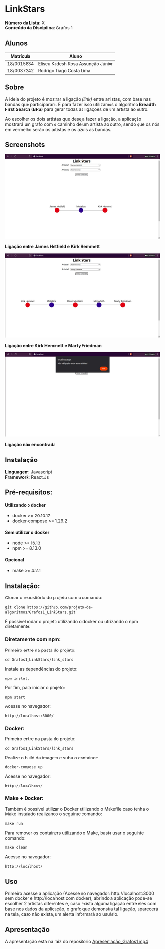 # LinkStars

**Número da Lista**: X<br>
**Conteúdo da Disciplina**: Grafos 1<br>

## Alunos
|Matrícula | Aluno |
| -- | -- |
| 18/0015834  |  Eliseu Kadesh Rosa Assunção Júnior |
| 18/0037242  |  Rodrigo Tiago Costa Lima |

## Sobre 

A ideia do projeto é mostrar a ligação *(link)* entre artistas, com base nas bandas que participaram. E para fazer isso utilizamos o algoritmo **Breadth First Search (BFS)** para gerar todas as ligações de um artista ao outro.

Ao escolher os dois artistas que deseja fazer a ligação, a aplicação mostrará um grafo com o caminho de um artista ao outro, sendo que os nós em vermelho serão os artistas e os azuis as bandas.

## Screenshots

![Link-James-Kirk](./screenshots/link-james-kirk.jpg)

**Ligação entre James Hetfield e Kirk Hemmett**

![Link-Kirk-Marty](./screenshots/link-kirk-marty.jpg)

**Ligação entre Kirk Hemmett e Marty Friedman**

![Link-NotFound](./screenshots/link-not-found.jpg)

**Ligação não encontrada**

## Instalação 

**Linguagem**: Javascript<br>
**Framework**: React.Js<br>

## Pré-requisitos:

#### Utilizando o docker

- docker >= 20.10.17
- docker-compose >= 1.29.2

#### Sem utilizar o docker

- node >= 16.13
- npm >= 8.13.0

#### Opcional

- make >= 4.2.1

## Instalação:

Clonar o repositório do projeto com o comando:
```
git clone https://github.com/projeto-de-algoritmos/Grafos1_LinkStars.git
```

É possível rodar o projeto utilizando o docker ou utilizando o npm diretamente:

### Diretamente com npm:

Primeiro entre na pasta do projeto:
```
cd Grafos1_LinkStars/link_stars
```
Instale as dependências do projeto:
```
npm install
```
Por fim, para iniciar o projeto:
```
npm start
```
Acesse no navegador:

```
http://localhost:3000/
```

### Docker:

Primeiro entre na pasta do projeto:

```
cd Grafos1_LinkStars/link_stars
```

Realize o build da imagem e suba o container:

```
docker-compose up
```

Acesse no navegador:

```
http://localhost/
```

### Make + Docker:

Também é possível utilizar o Docker utilizando o Makefile caso tenha o Make instalado realizando o seguinte comando:

```
make run
```

Para remover os containers utilizando o Make, basta usar o seguinte comando:

```
make clean
```

Acesse no navegador:
```
http://localhost/
```

## Uso

Primeiro acesse a aplicação (Acesse no navegador: http://localhost:3000 sem docker e http://localhost com docker), abrindo a aplicação pode-se escolher 2 artistas diferentes e, caso exista alguma ligação entre eles com base nos dados da aplicação, o grafo que demonstra tal ligação, aparecerá na tela, caso não exista, um alerta informará ao usuário.

## Apresentação

A apresentação está na raiz do repositorio [Apresentação_Grafos1.mp4](./Apresentacao_Grafos1.mp4)




